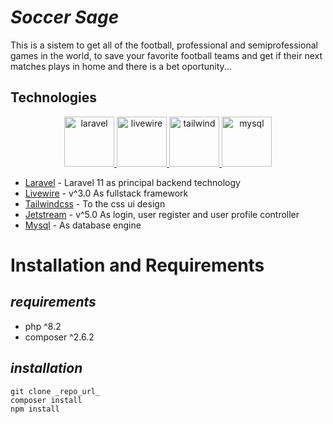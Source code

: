 # _Soccer Sage_

This is a sistem to get all of the football, professional and semiprofessional games in the world, to save your favorite football teams and get if their next matches plays in home and there is a bet oportunity...

## Technologies

<p align="center">
    <a href="https://laravel.com/" target="_blank" rel="noreferrer"> <img src="https://cdn.jsdelivr.net/gh/devicons/devicon@latest/icons/laravel/laravel-original-wordmark.svg" alt="laravel" width="80" height="80"/> </a>
    <a href="https://laravel-livewire.com/" target="_blank" rel="noreferrer"> <img src="https://cdn.jsdelivr.net/gh/devicons/devicon@latest/icons/livewire/livewire-original-wordmark.svg" alt="livewire" width="80" height="80"/> </a>
    <a href="https://tailwindcss.com/" target="_blank" rel="noreferrer"> <img src="https://cdn.jsdelivr.net/gh/devicons/devicon@latest/icons/tailwindcss/tailwindcss-original.svg" alt="tailwind" width="80" height="80"/> </a>
    <a href="https://dev.mysql.com/doc/" target="_blank" rel="noreferrer"> <img src="https://cdn.jsdelivr.net/gh/devicons/devicon@latest/icons/mysql/mysql-original-wordmark.svg" alt="mysql" width="80" height="80"/> </a>
</p>


- [Laravel] - Laravel 11 as principal backend technology
- [Livewire] - v^3.0 As fullstack framework
- [Tailwindcss] - To the css ui design
- [Jetstream] - v^5.0 As login, user register and user profile controller
- [Mysql] - As database engine

# Installation and Requirements

## _requirements_

- php ^8.2
- composer ^2.6.2 

## _installation_

```
git clone _repo_url_
composer install
npm install
```


[Laravel]: <https://laravel.com/docs/8.x>
[Livewire]: <https://laravel-livewire.com/>
[Tailwindcss]: <https://tailwindcss.com/>
[Jetstream]: <https://jetstream.laravel.com/introduction.html>
[MySQL]: <https://dev.mysql.com/doc/>
